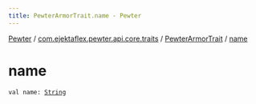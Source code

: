 ```yaml
---
title: PewterArmorTrait.name - Pewter
---
```


[Pewter](../../index.html) / [com.ejektaflex.pewter.api.core.traits](../index.html) / [PewterArmorTrait](index.html) / [name](./name.html)

# name

`val name: `[`String`](https://kotlinlang.org/api/latest/jvm/stdlib/kotlin/-string/index.html)